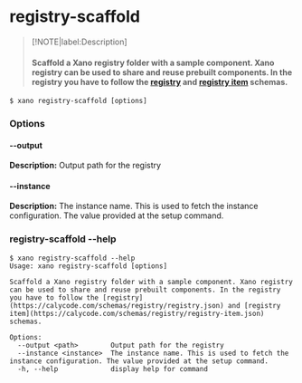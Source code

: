 # registry-scaffold
>[!NOTE|label:Description]
> #### Scaffold a Xano registry folder with a sample component. Xano registry can be used to share and reuse prebuilt components. In the registry you have to follow the [registry](https://calycode.com/schemas/registry/registry.json) and [registry item](https://calycode.com/schemas/registry/registry-item.json) schemas.

```term
$ xano registry-scaffold [options]
```
### Options

#### --output <path>
**Description:** Output path for the registry
#### --instance <instance>
**Description:** The instance name. This is used to fetch the instance configuration. The value provided at the setup command.

### registry-scaffold --help
```term
$ xano registry-scaffold --help
Usage: xano registry-scaffold [options]

Scaffold a Xano registry folder with a sample component. Xano registry can be used to share and reuse prebuilt components. In the registry you have to follow the [registry](https://calycode.com/schemas/registry/registry.json) and [registry
item](https://calycode.com/schemas/registry/registry-item.json) schemas.

Options:
  --output <path>        Output path for the registry
  --instance <instance>  The instance name. This is used to fetch the instance configuration. The value provided at the setup command.
  -h, --help             display help for command
```